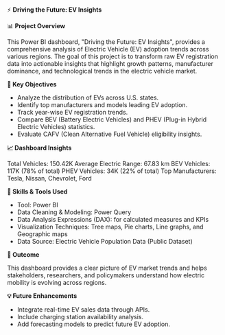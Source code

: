 ⚡ **Driving the Future: EV Insights**

📊 **Project Overview**

This Power BI dashboard, "Driving the Future: EV Insights", provides a comprehensive analysis of Electric Vehicle (EV) adoption trends across various regions. The goal of this project is to transform raw EV registration data into actionable insights that highlight growth patterns, manufacturer dominance, and technological trends in the electric vehicle market.

**🎯 Key Objectives**

* Analyze the distribution of EVs across U.S. states.
* Identify top manufacturers and models leading EV adoption.
* Track year-wise EV registration trends.
* Compare BEV (Battery Electric Vehicles) and PHEV (Plug-in Hybrid Electric Vehicles) statistics.
* Evaluate CAFV (Clean Alternative Fuel Vehicle) eligibility insights.

**📈 Dashboard Insights**

Total Vehicles: 150.42K
Average Electric Range: 67.83 km
BEV Vehicles: 117K (78% of total)
PHEV Vehicles: 34K (22% of total)
Top Manufacturers: Tesla, Nissan, Chevrolet, Ford

**🧠 Skills & Tools Used**

* Tool: Power BI
* Data Cleaning & Modeling: Power Query
* Data Analysis Expressions (DAX): for calculated measures and KPIs
* Visualization Techniques: Tree maps, Pie charts, Line graphs, and Geographic maps
* Data Source: Electric Vehicle Population Data (Public Dataset)

**🚀 Outcome**

This dashboard provides a clear picture of EV market trends and helps stakeholders, researchers, and policymakers understand how electric mobility is evolving across regions.

**💡 Future Enhancements**

* Integrate real-time EV sales data through APIs.
* Include charging station availability analysis.
* Add forecasting models to predict future EV adoption.
